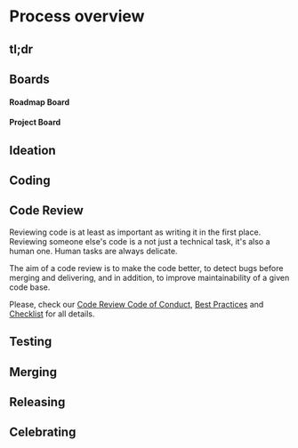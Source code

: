 # Process overview

## tl;dr

## Boards

#### Roadmap Board

#### Project Board

## Ideation

## Coding

## Code Review 

Reviewing code is at least as important as writing it in the first place. Reviewing someone else's code is a not just a technical task, it's also a human one. Human tasks are always delicate.

The aim of a code review is to make the code better, to detect bugs before merging and delivering, and in addition, to improve maintainability of a given code base.

Please, check our [Code Review Code of Conduct](https://github.com/AkashaProject/PM/blob/master/handbook/code-review-conduct.md), [Best Practices](https://github.com/AkashaProject/PM/blob/master/handbook/code-review-practices.md) and [Checklist](https://github.com/AkashaProject/PM/blob/master/handbook/code-review-checklist.md) for all details.

## Testing

## Merging

## Releasing

## Celebrating